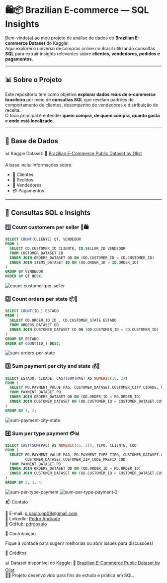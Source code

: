 # 🛍️📦 Brazilian E-commerce — SQL Insights

Bem-vindo(a) ao meu projeto de análise de dados do **Brazilian E-commerce Dataset** do Kaggle!  
Aqui explorei o universo de compras online no Brasil utilizando consultas **SQL** para extrair insights relevantes sobre **clientes, vendedores, pedidos e pagamentos**.  

---

## 📊 Sobre o Projeto

Este repositório tem como objetivo **explorar dados reais de e-commerce brasileiro** por meio de **consultas SQL** que revelam padrões de comportamento de clientes, desempenho de vendedores e distribuição de receita.  
O foco principal é entender **quem compra, de quem compra, quanto gasta e onde está localizado**.

---

## 🧠 Base de Dados  
📊 Kaggle Dataset: 🔗 [Brazilian E-Commerce Public Dataset by Olist](https://www.kaggle.com/datasets/olistbr/brazilian-ecommerce) 

A base inclui informações sobre:
- 👤 Clientes  
- 🛒 Pedidos  
- 🏬 Vendedores  
- 💳 Pagamentos  

---

## 🔎 Consultas SQL e Insights

### 1️⃣ Count customers per seller 👥🛍️

```sql
SELECT COUNT(CLIENTE) QT, VENDEDOR 
FROM (
  SELECT CD.CUSTOMER_ID CLIENTE, ID.SELLER_ID VENDEDOR 
  FROM CUSTOMER_DATASET CD
  INNER JOIN ORDERS_DATASET OD ON (OD.CUSTOMER_ID = CD.CUSTOMER_ID)
  INNER JOIN ITEMS_DATASET ID ON (OD.ORDER_ID = ID.ORDER_ID)
)
GROUP BY VENDEDOR
ORDER BY QT DESC;
```

![count-customer-per-seller](https://github.com/user-attachments/assets/6554f6fa-50dd-4c35-a0c0-7f95b65a3d6b)

### 2️⃣ Count orders per state 📦📍

```sql
SELECT COUNT(ID_) ESTADO 
FROM (
  SELECT OD.ORDER_ID ID_, CD.CUSTOMER_STATE ESTADO 
  FROM ORDERS_DATASET OD
  INNER JOIN CUSTOMER_DATASET CD ON (OD.CUSTOMER_ID = CD.CUSTOMER_ID)
)
GROUP BY ESTADO
ORDER BY COUNT(ID_) DESC;
```

![sum-orders-per-state](https://github.com/user-attachments/assets/dfc5329c-4add-4234-a6df-13cb6aa997d4)

### 3️⃣ Sum payment per city and state 💰🌆

```sql
SELECT ESTADO, CIDADE, CAST(SUM(PAG) AS NUMERIC(15, 2))
FROM (
  SELECT PD.PAYMENT_VALUE PAG, CUSTOMER_DATASET.CUSTOMER_CITY CIDADE, CUSTOMER_DATASET.CUSTOMER_STATE ESTADO
  FROM PAYMENT_DATASET PD
  INNER JOIN ORDERS_DATASET OD ON (OD.ORDER_ID = PD.ORDER_ID)
  INNER JOIN CUSTOMER_DATASET ON (OD.CUSTOMER_ID = CUSTOMER_DATASET.CUSTOMER_ID)
)
GROUP BY 1, 2;
```

![sum-payment-city-state](https://github.com/user-attachments/assets/a0564bee-19dc-4c73-93e8-7b1fba28e5ed)

### 4️⃣ Sum per type payment 💳📊

```sql
SELECT CAST(SUM(PAG) AS NUMERIC(15, 2)), TIPO, CLIENTE, COD 
FROM (
  SELECT PD.PAYMENT_VALUE PAG, PD.PAYMENT_TYPE TIPO, CUSTOMER_DATASET.CUSTOMER_ID CLIENTE, 
         CUSTOMER_DATASET.CUSTOMER_ZIP_CODE_PREFIX COD
  FROM PAYMENT_DATASET PD
  INNER JOIN ORDERS_DATASET OD ON (OD.ORDER_ID = PD.ORDER_ID)
  INNER JOIN CUSTOMER_DATASET ON (OD.CUSTOMER_ID = CUSTOMER_DATASET.CUSTOMER_ID)
)
GROUP BY 2, 3, 4;
```
![sum-per-type-payment](https://github.com/user-attachments/assets/3ff8bcc3-9d1f-4a9b-8832-684afb603951)
![sum-per-type-payment-2](https://github.com/user-attachments/assets/4f4a0262-8b4a-497e-926f-3e91eb60d3c4)

📬 Contato

📧 E-mail: [p.paulo.pp08@gmail.com](p.paulo.pp08@gmail.com)  
💼 LinkedIn: [Pedro Andrade](https://www.linkedin.com/in/pdropaulora)  
🐙 GitHub: [pdropaulo](https://www.github.com/pdropaulo)  

🌟 Contribuição  

Fique à vontade para sugerir melhorias ou abrir issues para discussões!  

📌 Créditos  

📊 Dataset disponível no Kaggle: 🔗 [Brazilian E-Commerce Public Dataset by Olist](https://www.kaggle.com/datasets/olistbr/brazilian-ecommerce)  
👨‍💻 Projeto desenvolvido para fins de estudo e prática em SQL.  
